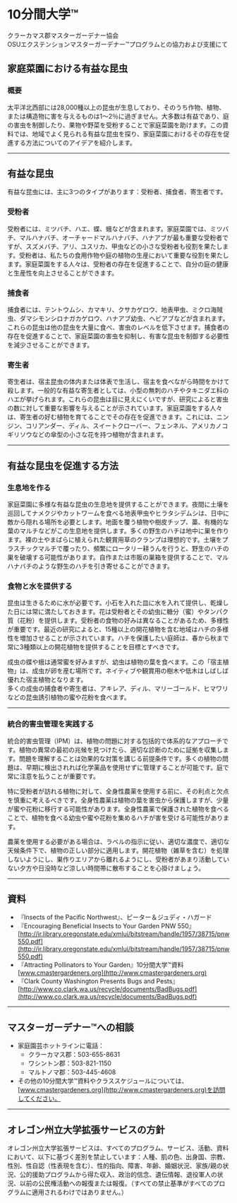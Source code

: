 # 10分間大学™

クラーカマス郡マスターガーデナー協会  
OSUエクステンションマスターガーデナー™プログラムとの協力および支援にて  

## 家庭菜園における有益な昆虫

### 概要  
太平洋北西部には28,000種以上の昆虫が生息しており、そのうち作物、植物、または構造物に害を与えるものは1～2％に過ぎません。大多数は有益であり、庭の害虫を制御したり、果物や野菜を受粉することで家庭菜園を助けます。この資料では、地域でよく見られる有益な昆虫を探り、家庭菜園におけるその存在を促進する方法についてのアイデアを紹介します。

---

## 有益な昆虫

有益な昆虫には、主に3つのタイプがあります：受粉者、捕食者、寄生者です。

### 受粉者  
受粉者には、ミツバチ、ハエ、蝶、蛾などが含まれます。家庭菜園では、ミツバチ、マルハナバチ、オーチャードマルハナバチ、ハナアブが最も重要な受粉者ですが、スズメバチ、アリ、ユスリカ、甲虫などの小さな受粉者も役割を果たします。受粉者は、私たちの食用作物や庭の植物の生産において重要な役割を果たします。家庭菜園をする人々は、受粉者の存在を促進することで、自分の庭の健康と生産性を向上させることができます。

### 捕食者  
捕食者には、テントウムシ、カマキリ、クサカゲロウ、地表甲虫、ミクロ海賊虫、ダマシモンシロナガカゲロウ、ハナアブ幼虫、ヘビアブなどが含まれます。これらの昆虫は他の昆虫を大量に食べ、害虫のレベルを低下させます。捕食者の存在を促進することで、家庭菜園の害虫を抑制し、有害な昆虫を制御する必要性を減少させることができます。

### 寄生者  
寄生者は、宿主昆虫の体内または体表で生活し、宿主を食べながら時間をかけて殺します。一般的な有益な寄生者としては、小型の無刺のハチやタキニダエ科のハエが挙げられます。これらの昆虫は目に見えにくいですが、研究によると害虫の数に対して重要な影響を与えることが示されています。家庭菜園をする人々は、寄生者の好む植物を育てることでその存在を促進できます。これには、ニンジン、コリアンダー、ディル、スイートクローバー、フェンネル、アメリカノコギリソウなどの傘型の小さな花を持つ植物が含まれます。

---

## 有益な昆虫を促進する方法  

### 生息地を作る  
家庭菜園に多様な有益な昆虫の生息地を提供することができます。夜間に土壌を巡回してナメクジやカットワームを食べる地表甲虫やヒラタシデムシは、日中に敵から隠れる場所を必要とします。地面を覆う植物や樹皮チップ、藁、有機的な葉のマルチなどがこの生息地を提供します。多くの野生のハチは地中に巣を作ります。裸の土やまばらに植えられた観賞用草のクランプは理想的です。土壌をプラスチックマルチで覆ったり、頻繁にロータリー耕うんを行うと、野生のハチの巣を破壊する可能性があります。自作または市販の巣箱を提供することで、マルハナバチのような野生のハチを引き寄せることができます。

### 食物と水を提供する  
昆虫は生きるために水が必要です。小石を入れた皿に水を入れて提供し、乾燥した日には常に満たしておきます。花は受粉者とその幼虫に糖分（蜜）やタンパク質（花粉）を提供します。受粉者の食物の好みは異なることがあるため、多様性が重要です。最近の研究によると、15種以上の開花植物を含む地域はハチの多様性を増加させることが示されています。ハチを保護したい庭師は、春から秋まで常に3種類以上の開花植物を提供することを目標とすべきです。

成虫の蝶や蛾は通常蜜を好みますが、幼虫は植物の葉を食べます。この「宿主植物」は、成虫が卵を産む場所です。ネイティブや観賞用の樹木や低木はしばしば優れた宿主植物となります。  
多くの成虫の捕食者や寄生者は、アキレア、ディル、マリーゴールド、ヒマワリなどの昆虫誘引植物の蜜や花粉を食べます。

---

### 統合的害虫管理を実践する  
統合的害虫管理（IPM）は、植物の問題に対する包括的で体系的なアプローチです。植物の異常の最初の兆候を見つけたら、適切な診断のために証拠を収集します。問題を理解することは効果的な対策を講じる前提条件です。多くの植物の問題は、早期に検出されれば化学薬品を使用せずに管理することが可能です。庭で常に注意を払うことが重要です。

特に受粉者が訪れる植物に対して、全身性農薬を使用する前に、その利点と欠点を慎重に考えるべきです。全身性農薬は植物の葉を害虫から保護しますが、少量が蜜や花粉に移行する可能性があります。全身性農薬で保護された植物を食べることで、植物を食べる幼虫や蜜や花粉を集めるハチが害を受ける可能性があります。

農薬を使用する必要がある場合は、ラベルの指示に従い、適切な濃度で、適切な天候条件下で、植物の正しい部分に適用します。開花植物（雑草を含む）を処理しないようにし、巣作りエリアから離れるようにし、受粉者があまり活動していない夕方や日没時など涼しい時間帯に散布することを心掛けましょう。

---

## 資料  

- 『Insects of the Pacific Northwest』、ピーター＆ジュディ・ハガード  
- 『Encouraging Beneficial Insects to Your Garden PNW 550』  
  [http://ir.library.oregonstate.edu/xmlui/bitstream/handle/1957/38715/pnw550.pdf](http://ir.library.oregonstate.edu/xmlui/bitstream/handle/1957/38715/pnw550.pdf)  
- 『Attracting Pollinators to Your Garden』10分間大学™資料  
  [www.cmastergardeners.org](http://www.cmastergardeners.org)  
- 『Clark County Washington Presents Bugs and Pests』  
  [http://www.co.clark.wa.us/recycle/documents/BadBugs.pdf](http://www.co.clark.wa.us/recycle/documents/BadBugs.pdf)  

---

## マスターガーデナー™への相談  

- 家庭園芸ホットラインに電話：  
  - クラーカマス郡：503-655-8631  
  - ワシントン郡：503-821-1150  
  - マルトノマ郡：503-445-4608  
- その他の10分間大学™資料やクラススケジュールについては、[www.cmastergardeners.org](http://www.cmastergardeners.org)を訪問してください。

---

## オレゴン州立大学拡張サービスの方針  

オレゴン州立大学拡張サービスは、すべてのプログラム、サービス、活動、資料において、以下に基づく差別を禁止しています：人種、肌の色、出身国、宗教、性別、性自認（性表現を含む）、性的指向、障害、年齢、婚姻状況、家族/親の状況、公的援助プログラムから得た収入、政治的信念、遺伝情報、退役軍人の状況、以前の公民権活動への報復または報復。（すべての禁止基準がすべてのプログラムに適用されるわけではありません。）